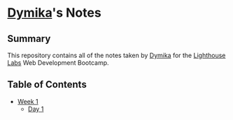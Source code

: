 # [Dymika](https://github.com/dyvine96)'s Notes

## Summary
This repository contains all of the notes taken by [Dymika](https://github.com/dyvine96) for the [Lighthouse Labs](https://www.lighthouselabs.ca/) Web Development Bootcamp. 

## Table of Contents
* [Week 1](/Week_1)
  * [Day 1](/Week_1/Day_1)